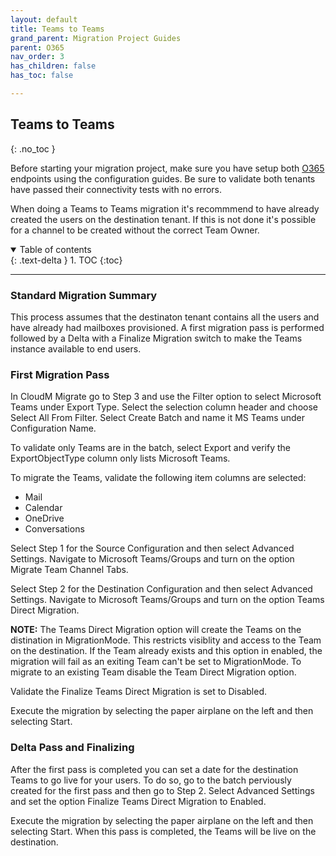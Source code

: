 ```yaml
---
layout: default
title: Teams to Teams
grand_parent: Migration Project Guides
parent: O365
nav_order: 3
has_children: false
has_toc: false

---
```


## Teams to Teams
{: .no_toc }

Before starting your migration project, make sure you have setup both <a href="https://cloudm-migrate.github.io/documentation/Endpoint-Configuration-Guides/O365Tenant.html">O365</a> endpoints using the configuration guides. Be sure to validate both tenants have passed their connectivity tests with no errors. 

When doing a Teams to Teams migration it's recommmend to have already created the users on the destination tenant. If this is not done it's possible for a channel to be created without the correct Team Owner. 

<a name="top"></a>
<details open markdown="block">
  <summary>
    Table of contents
  </summary>
  {: .text-delta }
1. TOC
{:toc}
</details>

---

### Standard Migration Summary

This process assumes that the destinaton tenant contains all the users and have already had mailboxes provisioned. A first migration pass is performed followed by a Delta with a Finalize Migration switch to make the Teams instance available to end users.

### First Migration Pass

In CloudM Migrate go to Step 3 and use the Filter option to select Microsoft Teams under Export Type. Select the selection column header and choose Select All From Filter. Select Create Batch and name it MS Teams under Configuration Name.

To validate only Teams are in the batch, select Export and verify the ExportObjectType column only lists Microsoft Teams. 

To migrate the Teams, validate the following item columns are selected:

- Mail 
- Calendar 
- OneDrive
- Conversations

Select Step 1 for the Source Configuration and then select Advanced Settings. Navigate to Microsoft Teams/Groups and turn on the option Migrate Team Channel Tabs. 

Select Step 2 for the Destination Configuration and then select Advanced Settings. Navigate to Microsoft Teams/Groups and turn on the option Teams Direct Migration. 

**NOTE:** The Teams Direct Migration option will create the Teams on the distination in MigrationMode. This restricts visiblity and access to the Team on the destination. If the Team already exists and this option in enabled, the migration will fail as an exiting Team can't be set to MigrationMode. To migrate to an existing Team disable the Team Direct Migration option. 

Validate the Finalize Teams Direct Migration is set to Disabled. 

Execute the migration by selecting the paper airplane on the left and then selecting Start. 

### Delta Pass and Finalizing 

After the first pass is completed you can set a date for the destination Teams to go live for your users. To do so, go to the batch perviously created for the first pass and then go to Step 2. Select Advanced Settings and set the option Finalize Teams Direct Migration to Enabled. 

Execute the migration by selecting the paper airplane on the left and then selecting Start. When this pass is completed, the Teams will be live on the destination.



